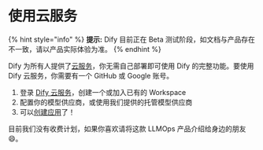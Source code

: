 # 使用云服务

{% hint style="info" %}
**提示:** Dify 目前正在 Beta 测试阶段，如文档与产品存在不一致，请以产品实际体验为准。
{% endhint %}

Dify 为所有人提供了[云服务](http://cloud.dify.ai)，你无需自己部署即可使用 Dify 的完整功能。要使用 Dify 云服务，你需要有一个 GitHub 或 Google 账号。

1. 登录 [Dify 云服务](https://cloud.dify.ai)，创建一个或加入已有的 Workspace
2. 配置你的模型供应商，或使用我们提供的托管模型供应商
3. 可以[创建应用](../guides/application-design/creating-an-application.md)了！

目前我们没有收费计划，如果你喜欢请将这款 LLMOps 产品介绍给身边的朋友😄。
